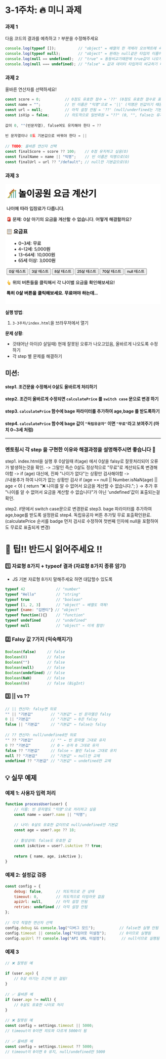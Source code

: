 # 3-1주차: 🔥 미니 과제

### 과제 1
다음 코드의 결과를 예측하고 `?` 부분을 수정해주세요
```javascript
console.log(typeof []);          // "object" = 배열의 한 객체라 오브젝트에 속함
console.log(typeof null);        // "object" = 원래는 null같은 타입의 이름이 나와야하나 오래된 설계 버그지만 그대로 유지됨(하위 호환성을 위해 남겨둠.)
console.log(null == undefined);  // "true" = 동등비교기때문에 true값이 나오게 된다.
console.log(null === undefined); // "false" = 값과 데이터 타입까지 비교하기 때문에 false값이 나오게 된다.
```

### 과제 2
올바른 연산자를 선택하세요!
```javascript
const score = 0;           // 0점도 유효한 점수 = '??' (0점도 유효한 점수로 표현해야 되기 때문에 '??'사용)
const name = "";           // 빈 이름은 "익명"으로 = '||' (익명은 빈값이기 때문에 '||')
const url = null;          // 아직 설정 안됨 = '??' (null/underfined는 기본값) 
const isVip = false;       // 의도적으로 일반회원 = "??" (0, "", false는 유지)  

값이 0, ""(빈문자열), false여도 유지해야 한다 → ??

빈 문자열이나 0도 기본값으로 바꿔야 한다 → ||

// TODO: 올바른 연산자 선택
const finalScore = score ?? 100;    // 0점 유지하고 싶음(O)
const finalName = name || "익명";    // 빈 이름은 익명으로(O)
const finalUrl = url ?? "/default"; // null만 기본값으로(O)
```

### 과제 3
![img.png](img.png)

**실행 방법**:
1. `3-3주차/index.html`을 브라우저에서 열기

**문제 상황**:
- 갓태어난 아이(0 살일때) 현재 잘못된 오류가 나오고있음, 올바르게 나오도록 수정하기
- 각 step 별 문제를 해결하기 


**미션**:
---
#### step1. 조건문을 수정해서 0살도 올바르게 처리하기
#### step2. 조건이 올바르게 수정되면 `calculatePrice` 를 `switch case` 문으로 변경 하기
#### step3. `calculatePrice` 함수에 bage 파라미터를 추가하여 age,bage 를 받도록하기
#### step4. `calculatePrice` 함수에 bage 값이 `"독립유공자"` 이면 `"무료"`라고 보여주기 (마치 0~3세 처럼)

---

###  멘토링시 각 step 을 구현한 이유와 해결과정을 설명해주시면 좋습니다 🤡
step1. index.html을 실행 후 0살일때 if(age) 에서 0살을 falsy로 잘못처리되어 오류가 발생하는것을 확인. -> 그말인 즉슨 0살도 정상적으로 "무료"로 계산되도록 변경해야함 -> if (age) 대신에, 진짜 "나이가 없다"는 상황만 검사해야함 ->     
//내용추가 하여 나이가 없는 상황만 검사
if (age == null || Number.isNaN(age) || age < 0) {
        return "❌ 나이를 알 수 없어서 요금을 계산할 수 없습니다.";
    }
-> 추가 후 "나이를 알 수 없어서 요금을 계산할 수 없습니다"가 아닌 'undefined'값이 표출되는걸 확인.

step2. if문에서 switch case문으로 변경완료
step3. bage 파라미터를 추가하여 age,bage를 받도록 설정완료
step4. 독립유공자 버튼 추가및 무료 표출확인완료. (calculatePrice 순서를 badge 먼저 검사로 수정하여 첫번째 인자에 null을 포함하여도 무료로 표출되게 변경)




# 🤡 팁!! 반드시 읽어주세요 !!  

### 1️⃣ 자료형 8가지 + typeof 결과 (자료형 8가지 종류 암기)
* JS 기본 자료형 8가지 말해주세요 하면 대답할수 있도록 
```javascript
typeof 42              // "number"
typeof "Hello"         // "string"
typeof true            // "boolean"
typeof [1, 2, 3]       // "object" ← 배열도 객체!
typeof {name: "김멘티"} // "object"
typeof function(){}    // "function"
typeof undefined       // "undefined"
typeof null            // "object" ← 이게 함정!
```

### 2️⃣ Falsy 값 7가지 (익숙해지기)
```javascript
Boolean(false)     // false
Boolean(0)         // false
Boolean("")        // false
Boolean(null)      // false
Boolean(undefined) // false
Boolean(NaN)       // false
Boolean(0n)        // false (BigInt)
```

### 3️⃣ || vs ?? 
```javascript
// || 연산자: falsy면 뒤로
"" || "기본값"        // "기본값" ← 빈 문자열은 falsy
0 || "기본값"         // "기본값" ← 0은 falsy
false || "기본값"     // "기본값" ← false는 falsy

// ?? 연산자: null/undefined만 뒤로
"" ?? "기본값"        // "" ← 빈 문자열 그대로 유지
0 ?? "기본값"         // 0 ← 숫자 0 그대로 유지  
false ?? "기본값"     // false ← 불린 false 그대로 유지
null ?? "기본값"      // "기본값" ← null만 교체
undefined ?? "기본값" // "기본값" ← undefined만 교체
```

## 💡 실무 예제

### 예제 1: 사용자 입력 처리 
```javascript
function processUser(user) {
    // 이름: 빈 문자열도 "익명"으로 처리하고 싶음
    const name = user?.name || "익명";
    
    // 나이: 0살도 유효한 값이므로 null/undefined만 기본값
    const age = user?.age ?? 18;
    
    // 활성상태: false도 유효한 값
    const isActive = user?.isActive ?? true;
    
    return { name, age, isActive };
}
```

### 예제 2: 설정값 검증
```javascript
const config = {
    debug: false,      // 의도적으로 끈 상태
    timeout: 0,        // 의도적으로 타임아웃 없음
    apiUrl: null,      // 아직 설정 안됨
    retries: undefined // 아직 설정 안됨
};

// 각각 적절한 연산자 선택
config.debug && console.log("디버그 모드");           // false면 실행 안됨
config.timeout || console.log("타임아웃 미설정");      // 0이므로 실행됨
config.apiUrl ?? console.log("API URL 미설정");       // null이므로 실행됨
```

### 예제 3 
```javascript
// ❌ 잘못된 예

if (user.age) {
    // 0살 아기는 조건에 안 걸림!
}

// ✅ 올바른 예  
if (user.age != null) {
    // 0살도 유효한 나이로 처리
}

// ❌ 잘못된 예
const config = settings.timeout || 5000;
// timeout이 0이면 의도와 다르게 5000이 됨

// ✅ 올바른 예
const config = settings.timeout ?? 5000;
// timeout이 0이면 0 유지, null/undefined만 5000
```



